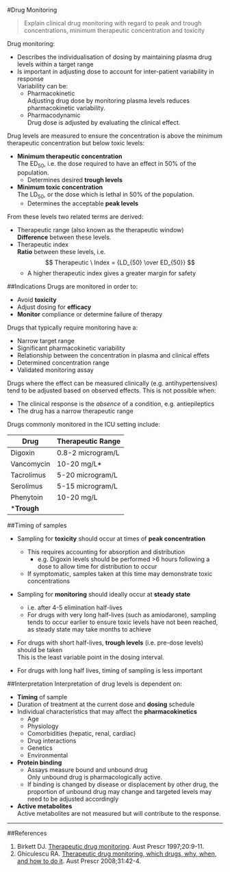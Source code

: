 #Drug Monitoring
> Explain clinical drug monitoring with regard to peak and trough concentrations, minimum therapeutic concentration and toxicity

Drug monitoring:
* Describes the individualisation of dosing by maintaining plasma drug levels within a target range
* Is important in adjusting dose to account for inter-patient variability in response  
Variability can be:  
  * Pharmacokinetic  
  Adjusting drug dose by monitoring plasma levels reduces pharmacokinetic variability.
  * Pharmacodynamic  
  Drug dose is adjusted by evaluating the clinical effect. 

Drug levels are measured to ensure the concentration is above the minimum therapeutic concentration but below toxic levels:
* **Minimum therapeutic concentration**  
The ED<sub>50</sub>, i.e. the dose required to have an effect in 50% of the population.
  * Determines desired **trough levels**  
* **Minimum toxic concentration**  
The LD<sub>50</sub>, or the dose which is lethal in 50% of the population.  
  * Determines the acceptable **peak levels**

From these levels two related terms are derived:
* Therapeutic range (also known as the therapeutic window)  
**Difference** between these levels.
* Therapeutic index  
**Ratio** between these levels, i.e.  
$$ Therapeutic \ Index = {LD_{50} \over ED_{50}} $$
  * A higher therapeutic index gives a greater margin for safety

##Indications
Drugs are monitored in order to:
* Avoid **toxicity**
* Adjust dosing for **efficacy**  
* **Monitor** compliance or determine failure of therapy

Drugs that typically require monitoring have a:
* Narrow target range
* Significant pharmacokinetic variability
* Relationship between the concentration in plasma and clinical effets
* Determined concentration range
* Validated monitoring assay

Drugs where the effect can be measured clinically (e.g. antihypertensives) tend to be adjusted based on observed effects. This is not possible when:
* The clinical response is the *absence* of a condition, e.g. antiepileptics
* The drug has a narrow therapeutic range


Drugs commonly monitored in the ICU setting include:

| Drug | Therapeutic Range |
| -- | -- |
| Digoxin | 0.8-2 microgram/L |
| Vancomycin | 10-20 mg/L* |
| Tacrolimus | 5-20 microgram/L  |
| Serolimus | 5-15 microgram/L  |
| Phenytoin |10-20 mg/L|
|***Trough**|

##Timing of samples
* Sampling for **toxicity** should occur at times of **peak concentration**  
  * This requires accounting for absorption and distribution
    * e.g. Digoxin levels should be performed >6 hours following a dose to allow time for distribution to occur
  * If symptomatic, samples taken at this time may demonstrate toxic concentrations


* Sampling for **monitoring** should ideally occur at **steady state**
  * i.e. after 4-5 elimination half-lives
  * For drugs with very long half-lives (such as amiodarone), sampling tends to occur earlier to ensure toxic levels have not been reached, as steady state may take months to achieve


* For drugs with short half-lives, **trough levels** (i.e. pre-dose levels) should be taken  
This is the least variable point in the dosing interval.
* For drugs with long half lives, timing of sampling is less important

##Interpretation
Interpretation of drug levels is dependent on:
* **Timing** of sample
* Duration of treatment at the current dose and **dosing** schedule
* Individual characteristics that may affect the **pharmacokinetics**
    * Age
    * Physiology
    * Comorbidities (hepatic, renal, cardiac)
    * Drug interactions
    * Genetics
    * Environmental
* **Protein binding**  
  * Assays measure bound and unbound drug  
  Only unbound drug is pharmacologically active.
  * If binding is changed by disease or displacement by other drug, the proportion of unbound drug may change and targeted levels may need to be adjusted accordingly
* **Active metabolites**  
  Active metabolites are not measured but will contribute to the response. 
---

##References
1. Birkett DJ. [Therapeutic drug monitoring](http://www.australianprescriber.com/magazine/20/1/9/11). Aust Prescr 1997;20:9-11.
2. Ghiculescu RA. [Therapeutic drug monitoring, which drugs, why, when, and how to do it](http://www.australianprescriber.com/magazine/31/2/42/4). Aust Prescr 2008;31:42-4.